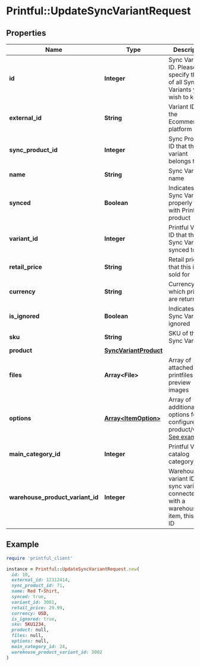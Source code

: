 # Printful::UpdateSyncVariantRequest

## Properties

| Name | Type | Description | Notes |
| ---- | ---- | ----------- | ----- |
| **id** | **Integer** | Sync Variant ID. Please specify the IDs of all Sync Variants you wish to keep. | [optional] |
| **external_id** | **String** | Variant ID from the Ecommerce platform | [optional] |
| **sync_product_id** | **Integer** | Sync Product ID that this variant belongs to | [optional][readonly] |
| **name** | **String** | Sync Variant name | [optional][readonly] |
| **synced** | **Boolean** | Indicates if this Sync Variant is properly linked with Printful product | [optional][readonly] |
| **variant_id** | **Integer** | Printful Variant ID that this Sync Variant is synced to | [optional] |
| **retail_price** | **String** | Retail price that this item is sold for | [optional] |
| **currency** | **String** | Currency in which prices are returned | [optional][readonly] |
| **is_ignored** | **Boolean** | Indicates if this Sync Variant is ignored | [optional] |
| **sku** | **String** | SKU of this Sync Variant | [optional] |
| **product** | [**SyncVariantProduct**](SyncVariantProduct.md) |  | [optional] |
| **files** | **Array&lt;File&gt;** | Array of attached printfiles / preview images | [optional] |
| **options** | [**Array&lt;ItemOption&gt;**](ItemOption.md) | Array of additional options for the configured product/variant [See examples](#section/Options) | [optional] |
| **main_category_id** | **Integer** | Printful Variant catalog category ID | [optional][readonly] |
| **warehouse_product_variant_id** | **Integer** | Warehousing variant ID. If sync variant is connected with a warehousing item, this is its ID | [optional][readonly] |

## Example

```ruby
require 'printful_client'

instance = Printful::UpdateSyncVariantRequest.new(
  id: 10,
  external_id: 12312414,
  sync_product_id: 71,
  name: Red T-Shirt,
  synced: true,
  variant_id: 3001,
  retail_price: 29.99,
  currency: USD,
  is_ignored: true,
  sku: SKU1234,
  product: null,
  files: null,
  options: null,
  main_category_id: 24,
  warehouse_product_variant_id: 3002
)
```

